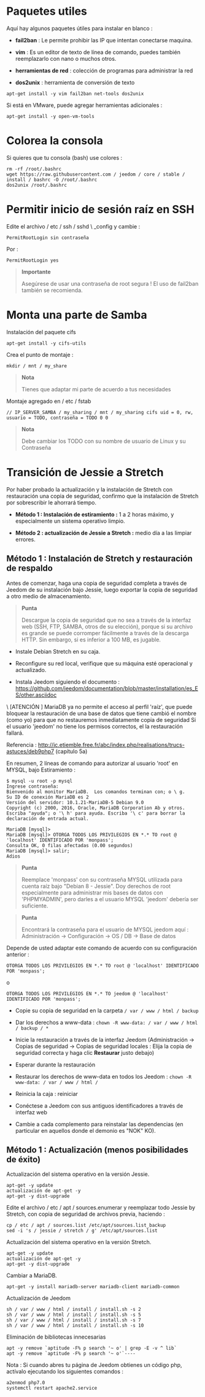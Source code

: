 Paquetes utiles 
==============

Aquí hay algunos paquetes útiles para instalar en blanco :

-   **fail2ban** : Le permite prohibir las IP que intentan conectarse
    maquina.

-   **vim** : Es un editor de texto de línea de comando, puedes
    también reemplazarlo con nano o muchos otros.

-   **herramientas de red** : colección de programas para administrar la red

-   **dos2unix** : herramienta de conversión de texto

<!-- -->

    apt-get install -y vim fail2ban net-tools dos2unix

Si está en VMware, puede agregar herramientas adicionales
:

    apt-get install -y open-vm-tools

Colorea la consola 
====================

Si quieres que tu consola (bash) use colores :

    rm -rf /root/.bashrc
    wget https://raw.githubusercontent.com / jeedom / core / stable / install / bashrc -O /root/.bashrc
    dos2unix /root/.bashrc

Permitir inicio de sesión raíz en SSH 
==================================

Edite el archivo / etc / ssh / sshd \ _config y cambie :

    PermitRootLogin sin contraseña

Por :

    PermitRootLogin yes

> **Importante**
>
> Asegúrese de usar una contraseña de root segura ! El uso de
> fail2ban también se recomienda.

Monta una parte de Samba 
=======================

Instalación del paquete cifs

    apt-get install -y cifs-utils

Crea el punto de montaje :

    mkdir / mnt / my_share

> **Nota**
>
> Tienes que adaptar mi parte de acuerdo a tus necesidades

Montaje agregado en / etc / fstab

    // IP_SERVER_SAMBA / my_sharing / mnt / my_sharing cifs uid = 0, rw, usuario = TODO, contraseña = TODO 0 0

> **Nota**
>
> Debe cambiar los TODO con su nombre de usuario de Linux y su
> Contraseña

Transición de Jessie a Stretch 
===========================

Por haber probado la actualización y la instalación de Stretch con restauración
una copia de seguridad, confirmo que la instalación de Stretch por
sobrescribir le ahorrará tiempo.

-   **Método 1 : Instalación de estiramiento :** 1 a 2 horas máximo, y
    especialmente un sistema operativo limpio.

-   **Método 2 : actualización de Jessie a Stretch :** medio día a las
    limpiar errores.

Método 1 : Instalación de Stretch y restauración de respaldo 
-----------------------------------------------------------------

Antes de comenzar, haga una copia de seguridad completa a través de Jeedom de su
instalación bajo Jessie, luego exportar la copia de seguridad a otro
medio de almacenamiento.

> **Punta**
>
> Descargue la copia de seguridad que no sea a través de la interfaz web (SSH, FTP,
> SAMBA, otros de su elección), porque si su archivo es grande
> se puede corromper fácilmente a través de la descarga HTTP.
> Sin embargo, si es inferior a 100 MB, es jugable.

-   Instale Debian Stretch en su caja.

-   Reconfigure su red local, verifique que su máquina esté
    operacional y actualizado.

-   Instala Jeedom siguiendo el documento :
    <https://github.com/jeedom/documentation/blob/master/installation/es_ES/other.asciidoc>

\ [ATENCIÓN \] MariaDB ya no permite el acceso al perfil 'raíz', que
puede bloquear la restauración de una base de datos que tiene
cambió el nombre (como yo) para que no restauremos inmediatamente
copia de seguridad Si el usuario 'jeedom' no tiene los permisos correctos, el
la restauración fallará.

Referencia :
<http://jc.etiemble.free.fr/abc/index.php/realisations/trucs-astuces/deb9php7>
(capítulo 5a)

En resumen, 2 líneas de comando para autorizar al usuario 'root' en
MYSQL, bajo Estiramiento :

    $ mysql -u root -p mysql
    Ingrese contraseña:
    Bienvenido al monitor MariaDB.  Los comandos terminan con; o \ g.
    Su ID de conexión MariaDB es 2
    Versión del servidor: 10.1.21-MariaDB-5 Debian 9.0
    Copyright (c) 2000, 2016, Oracle, MariaDB Corporation Ab y otros.
    Escriba "ayuda"; o '\ h' para ayuda. Escriba '\ c' para borrar la declaración de entrada actual.

    MariaDB [mysql]>
    MariaDB [mysql]> OTORGA TODOS LOS PRIVILEGIOS EN *.* TO root @ 'localhost' IDENTIFICADO POR 'monpass';
    Consulta OK, 0 filas afectadas (0.00 segundos)
    MariaDB [mysql]> salir;
    Adios

> **Punta**
>
> Reemplace 'monpass' con su contraseña MYSQL utilizada para
> cuenta raíz bajo "Debian 8 - Jessie". Doy derechos de root
> especialmente para administrar mis bases de datos con 'PHPMYADMIN', pero darles a
> el usuario MYSQL 'jeedom' debería ser suficiente.

> **Punta**
>
> Encontrará la contraseña para el usuario de MYSQL jeedom aquí :
> Administración → Configuración → OS / DB → Base de datos

Depende de usted adaptar este comando de acuerdo con su configuración
anterior :

    OTORGA TODOS LOS PRIVILEGIOS EN *.* TO root @ 'localhost' IDENTIFICADO POR 'monpass';

o

    OTORGA TODOS LOS PRIVILEGIOS EN *.* TO jeedom @ 'localhost' IDENTIFICADO POR 'monpass';

-   Copie su copia de seguridad en la carpeta `/ var / www / html / backup`

-   Dar los derechos a www-data :
    `chown -R www-data: / var / www / html / backup / * `

-   Inicie la restauración a través de la interfaz Jeedom (Administración →
    Copias de seguridad → Copias de seguridad locales : Elija la copia de seguridad correcta
    y haga clic **Restaurar** justo debajo)

-   Esperar durante la restauración

-   Restaurar los derechos de www-data en todos los Jeedom :
    `chown -R www-data: / var / www / html / `

-   Reinicia la caja : reiniciar

-   Conéctese a Jeedom con sus antiguos identificadores a través de
    interfaz web

-   Cambie a cada complemento para reinstalar las dependencias (en particular
    en aquellos donde el demonio es "NOK" KO).

Método 1 : Actualización (menos posibilidades de éxito) 
-----------------------------------------------

Actualización del sistema operativo en la versión Jessie.

    apt-get -y update
    actualización de apt-get -y
    apt-get -y dist-upgrade

Edite el archivo / etc / apt / sources.enumerar y reemplazar todo
Jessie by Stretch, con copia de seguridad de archivos previa, haciendo :

    cp / etc / apt / sources.list /etc/apt/sources.list_backup
    sed -i 's / jessie / stretch / g' /etc/apt/sources.list

Actualización del sistema operativo en la versión Stretch.

    apt-get -y update
    actualización de apt-get -y
    apt-get -y dist-upgrade

Cambiar a MariaDB.

    apt-get -y install mariadb-server mariadb-client mariadb-common

Actualización de Jeedom

    sh / var / www / html / install / install.sh -s 2
    sh / var / www / html / install / install.sh -s 5
    sh / var / www / html / install / install.sh -s 7
    sh / var / www / html / install / install.sh -s 10

Eliminación de bibliotecas innecesarias

    apt -y remove `aptitude -F% p search '~ o' | grep -E -v ^ lib`
    apt -y remove `aptitude -F% p search '~ o'`----

Nota : Si cuando abres tu página de Jeedom obtienes un código php, actívalo ejecutando los siguientes comandos :

    a2enmod php7.0 
    systemctl restart apache2.service

